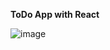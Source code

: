 **ToDo App with React**

![image](https://user-images.githubusercontent.com/77974484/169682500-71aaa289-e9c6-4c6a-b5ef-26c70c495b56.png)
